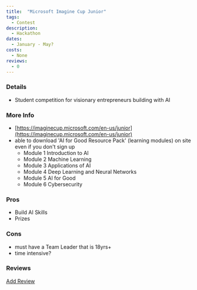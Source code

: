 ```yaml
---
title:  "Microsoft Imagine Cup Junior"
tags: 
  - Contest
description:
  - Hackathon
dates:
  - January - May?
costs:
  - None
reviews:
  - 0
---
```


### Details
- Student competition for visionary entrepreneurs building with AI


### More Info
- [https://imaginecup.microsoft.com/en-us/junior](https://imaginecup.microsoft.com/en-us/junior)
- able to download 'AI for Good Resource Pack' (learning modules) on site even if you don't sign up
  - Module 1 Introduction to AI
  - Module 2 Machine Learning
  - Module 3 Applications of AI
  - Module 4 Deep Learning and Neural Networks
  - Module 5 AI for Good
  - Module 6 Cybersecurity

### Pros
- Build AI Skills
- Prizes

### Cons
- must have a Team Leader that is 18yrs+
- time intensive?

### Reviews
<div markdown="0"><a href="{{site.baseurl}}/contact" class="btn">Add Review</a></div>